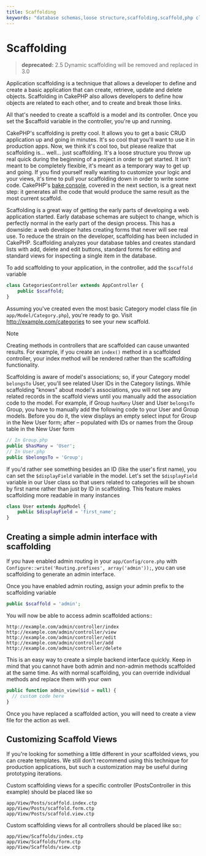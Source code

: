 ```yaml
---
title: Scaffolding
keywords: "database schemas,loose structure,scaffolding,scaffold,php class,database tables,web developer,downside,web application,logic,developers,cakephp,running,current,delete,database application"
---
```


# Scaffolding
> **deprecated:** 2.5
Dynamic scaffolding will be removed and replaced in 3.0 

Application scaffolding is a technique that allows a developer to
define and create a basic application that can create, retrieve,
update and delete objects. Scaffolding in CakePHP also allows
developers to define how objects are related to each other, and to
create and break those links.

All that's needed to create a scaffold is a model and its
controller. Once you set the $scaffold variable in the controller,
you're up and running.

CakePHP's scaffolding is pretty cool. It allows you to get a basic
CRUD application up and going in minutes. It's so cool that you'll want
to use it in production apps. Now, we think it's cool too, but
please realize that scaffolding is... well... just scaffolding.
It's a loose structure you throw up real quick during the beginning
of a project in order to get started. It isn't meant to be
completely flexible, it's meant as a temporary way to get up and
going. If you find yourself really wanting to customize your logic
and your views, it's time to pull your scaffolding down in order to
write some code. CakePHP's [bake console](../console-and-shells.md), covered in the next
section, is a great next step: it generates all the code that would
produce the same result as the most current scaffold.

Scaffolding is a great way of getting the early parts of developing
a web application started. Early database schemas are subject to
change, which is perfectly normal in the early part of the design
process. This has a downside: a web developer hates creating forms
that never will see real use. To reduce the strain on the
developer, scaffolding has been included in CakePHP. Scaffolding
analyzes your database tables and creates standard lists with add,
delete and edit buttons, standard forms for editing and standard
views for inspecting a single item in the database.

To add scaffolding to your application, in the controller, add the
`$scaffold` variable

```php
class CategoriesController extends AppController {
    public $scaffold;
}

```

Assuming you've created even the most basic Category model class
file (in `app/Model/Category.php`), you're ready to go. Visit
http://example.com/categories to see your new scaffold.

> [!NOTE]
> Creating methods in controllers that are scaffolded can cause
> unwanted results. For example, if you create an `index()` method in a
> scaffolded controller, your index method will be rendered rather
> than the scaffolding functionality.
>

Scaffolding is aware of model's associations; so, if your
Category model `belongsTo` User, you'll see related User IDs in the
Category listings. While scaffolding "knows" about model's
associations, you will not see any related records in the scaffold
views until you manually add the association code to the model. For
example, if Group `hasMany` User and User `belongsTo` Group, you have
to manually add the following code to your User and Group models.
Before you do it, the view displays an empty
select input for Group in the New User form; after – populated with IDs
or names from the Group table in the New User form

```php
// In Group.php
public $hasMany = 'User';
// In User.php
public $belongsTo = 'Group';

```

If you'd rather see something besides an ID (like the user's first
name), you can set the `$displayField` variable in the model. Let's
set the `$displayField` variable in our User class so that users
related to categories will be shown by first name rather than just
by ID in scaffolding. This feature makes scaffolding more readable
in many instances

```php
class User extends AppModel {
    public $displayField = 'first_name';
}

```

## Creating a simple admin interface with scaffolding

If you have enabled admin routing in your `app/Config/core.php` with
`Configure::write('Routing.prefixes', array('admin'));`, you can
use scaffolding to generate an admin interface.

Once you have enabled admin routing, assign your admin prefix to the
scaffolding variable

```php
public $scaffold = 'admin';

```

You will now be able to access admin scaffolded actions::

```
http://example.com/admin/controller/index
http://example.com/admin/controller/view
http://example.com/admin/controller/edit
http://example.com/admin/controller/add
http://example.com/admin/controller/delete

```

This is an easy way to create a simple backend interface quickly.
Keep in mind that you cannot have both admin and non-admin methods
scaffolded at the same time. As with normal scaffolding, you can
override individual methods and replace them with your own

```php
public function admin_view($id = null) {
  // custom code here
}

```

Once you have replaced a scaffolded action, you will need to create
a view file for the action as well.

## Customizing Scaffold Views

If you're looking for something a little different in your
scaffolded views, you can create templates. We still don't
recommend using this technique for production applications, but
such a customization may be useful during prototyping iterations.

Custom scaffolding views for a specific controller
(PostsController in this example) should be placed like so

```
app/View/Posts/scaffold.index.ctp
app/View/Posts/scaffold.form.ctp
app/View/Posts/scaffold.view.ctp

```

Custom scaffolding views for all controllers should be placed like so::

```
app/View/Scaffolds/index.ctp
app/View/Scaffolds/form.ctp
app/View/Scaffolds/view.ctp

```